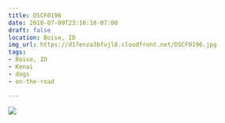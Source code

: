 ```yaml
---
title: DSCF0196
date: 2018-07-09T23:10:18-07:00
draft: false
location: Boise, ID
img_url: https://d17enza3bfujl8.cloudfront.net/DSCF0196.jpg
tags:
- Boise, ID
- Kenai
- dogs
- on-the-road

---
```


![](https://d17enza3bfujl8.cloudfront.net/DSCF0196.jpg)

